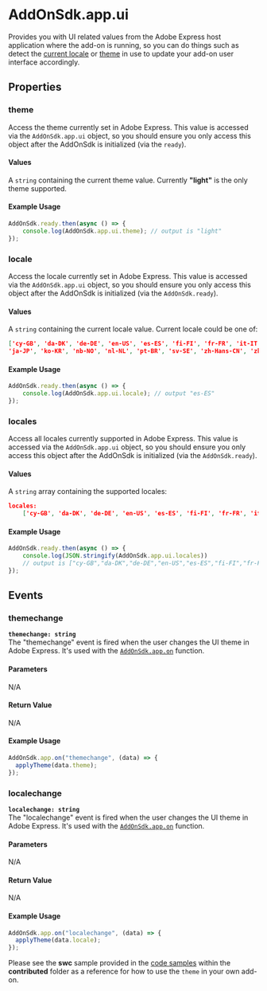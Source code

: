# AddOnSdk.app.ui

Provides you with UI related values from the Adobe Express host application where the add-on is running, so you can do things such as detect the [current locale](../../guides/develop/use_cases.md#detecting-locale-and-supported-locales) or [theme](../../guides/develop/use_cases.md#detecting-theme) in use to update your add-on user interface accordingly.

## Properties

### theme

Access the theme currently set in Adobe Express. This value is accessed via the `AddOnSdk.app.ui` object, so you should ensure you only access this object after the AddOnSdk is initialized (via the `ready`).

#### Values

A `string` containing the current theme value. Currently **"light"** is the only theme supported.

#### Example Usage

```js
AddOnSdk.ready.then(async () => {    
    console.log(AddOnSdk.app.ui.theme); // output is "light"
});
```

### locale

Access the locale currently set in Adobe Express. This value is accessed via the `AddOnSdk.app.ui` object, so you should ensure you only access this object after the AddOnSdk is initialized (via the `AddOnSdk.ready`).

#### Values

A `string` containing the current locale value. Current locale could be one of:

```json
['cy-GB', 'da-DK', 'de-DE', 'en-US', 'es-ES', 'fi-FI', 'fr-FR', 'it-IT', 
'ja-JP', 'ko-KR', 'nb-NO', 'nl-NL', 'pt-BR', 'sv-SE', 'zh-Hans-CN', 'zh-Hant-TW','zz-ZZ']
```

#### Example Usage

```js
AddOnSdk.ready.then(async () => {    
    console.log(AddOnSdk.app.ui.locale); // output "es-ES" 
});
```

### locales

<!-- **`locales: string[]`**<br/> -->
Access all locales currently supported in Adobe Express. This value is accessed via the `AddOnSdk.app.ui` object, so you should ensure you only access this object after the AddOnSdk is initialized (via the `AddOnSdk.ready`).

#### Values

A `string` array containing the supported locales:

```json
locales: 
    ['cy-GB', 'da-DK', 'de-DE', 'en-US', 'es-ES', 'fi-FI', 'fr-FR', 'it-IT', 'ja-JP', 'ko-KR', 'nb-NO', 'nl-NL', 'pt-BR', 'sv-SE', 'zh-Hans-CN', 'zh-Hant-TW', 'zz-ZZ']
```

#### Example Usage

```js
AddOnSdk.ready.then(async () => {    
    console.log(JSON.stringify(AddOnSdk.app.ui.locales)) 
    // output is ["cy-GB","da-DK","de-DE","en-US","es-ES","fi-FI","fr-FR","it-IT","ja-JP","ko-KR","nb-NO","nl-NL","pt-BR","sv-SE","zh-Hans-CN","zh-Hant-TW","zz-ZZ"]
});
```

## Events

### themechange

**`themechange: string`**<br/>
The "themechange" event is fired when the user changes the UI theme in Adobe Express. It's used with the [`AddOnSdk.app.on`](../addonsdk/addonsdk-app.md) function.

#### Parameters

N/A

#### Return Value

N/A

#### Example Usage

```js
AddOnSdk.app.on("themechange", (data) => {
  applyTheme(data.theme); 
});
```

### localechange

**`localechange: string`**<br/>
The "localechange" event is fired when the user changes the UI theme in Adobe Express. It's used with the [`AddOnSdk.app.on`](../addonsdk/addonsdk-app.md) function.

#### Parameters

N/A

#### Return Value

N/A

#### Example Usage

```js
AddOnSdk.app.on("localechange", (data) => {
  applyTheme(data.locale);
});
```

<InlineAlert slots="text" variant="success"/>

Please see the **swc** sample provided in the [code samples](../../samples.md) within the **contributed** folder as a reference for how to use the `theme` in your own add-on.

<!-- 
## AddOnSdk.app.ui Properties
<table class="spectrum-Table spectrum-Table--sizeM" style="background-color:lightblue">
<tr class="spectrum-Table-row">
    <td class="spectrum-Table-headCell"><p><strong>Object</strong></p></td>
    <td class="spectrum-Table-headCell"><p><strong>Type</strong></p></td>
    <td class="spectrum-Table-headCell"><p><strong>Description</strong></p></td>
</tr>
<tbody class="spectrum-Table-body">
<tr class="spectrum-Table-row">
    <td class="spectrum-Table-cell"><p><pre>AddOnSdk.app.ui.locale</pre></p></td>
    <td class="spectrum-Table-cell"><p><pre>string</pre></p></td>
    <td style="vertical-align: bottom;">        
        <p>Retrieve the host application current locale.</p>
    </td>
</tr>
<tr class="spectrum-Table-row">
    <td class="spectrum-Table-cell"><p><pre>AddOnSdk.app.ui.locales</pre></p></td>
    <td class="spectrum-Table-cell"><p><pre>string []</pre></p></td>
    <td style="vertical-align: bottom;">        
        <p>Retrieve the host application's supported languages.</p>
    </td>
</tr>
<tr class="spectrum-Table-row">
    <td class="spectrum-Table-cell"><p><pre>AddOnSdk.app.ui.theme</pre></p></td>
    <td class="spectrum-Table-cell"><p><pre>string</pre></p></td>
    <td style="vertical-align: bottom;">        
        <p>Retrieve the current theme of the host application.</p>
    </td>
</tr>
</tbody>
</table> -->
